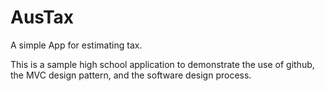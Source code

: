 AusTax
======

A simple App for estimating tax.

This is a sample high school application to demonstrate the use of github, the MVC design pattern, and the software design process. 
